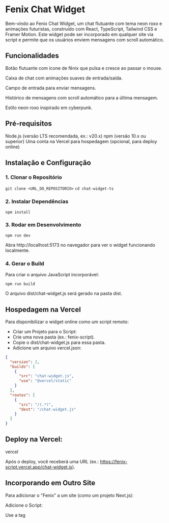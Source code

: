 # Fenix Chat Widget

Bem-vindo ao Fenix Chat Widget, um chat flutuante com tema neon roxo e animações futuristas, construído com React, TypeScript, Tailwind CSS e Framer Motion. Este widget pode ser incorporado em qualquer site via script e permite que os usuários enviem mensagens com scroll automático.

## Funcionalidades

Botão flutuante com ícone de fênix que pulsa e cresce ao passar o mouse.

Caixa de chat com animações suaves de entrada/saída.

Campo de entrada para enviar mensagens.

Histórico de mensagens com scroll automático para a
última mensagem.

Estilo neon roxo inspirado em cyberpunk.

## Pré-requisitos

Node.js (versão LTS recomendada, ex.: v20.x)
npm (versão 10.x ou superior)
Uma conta na Vercel para hospedagem (opcional, para deploy online)

## Instalação e Configuração

### 1. Clonar o Repositório

`git clone <URL_DO_REPOSITORIO>`
`cd chat-widget-ts`

### 2. Instalar Dependências

`npm install`

### 3. Rodar em Desenvolvimento

`npm run dev`

Abra http://localhost:5173 no navegador para ver o widget funcionando localmente.

### 4. Gerar o Build

Para criar o arquivo JavaScript incorporável:

`npm run build`

O arquivo dist/chat-widget.js será gerado na pasta dist.

## Hospedagem na Vercel

Para disponibilizar o widget online como um script remoto:

- Criar um Projeto para o Script:
- Crie uma nova pasta (ex.: fenix-script).
- Copie o dist/chat-widget.js para essa pasta.
- Adicione um arquivo vercel.json:

```json
{
  "version": 2,
  "builds": [
    {
      "src": "chat-widget.js",
      "use": "@vercel/static"
    }
  ],
  "routes": [
    {
      "src": "/(.*)",
      "dest": "/chat-widget.js"
    }
  ]
}
```

## Deploy na Vercel:

vercel

Após o deploy, você receberá uma URL (ex.: https://fenix-script.vercel.app/chat-widget.js).

## Incorporando em Outro Site

Para adicionar o "Fenix" a um site (como um projeto Next.js):

Adicione o Script:

Use a tag <script> com a URL do deploy:

```html
<script src="https://fenix-script.vercel.app/chat-widget.js" defer></script>
```

Em um projeto Next.js, use o componente <Script>:

```tsx
import Script from "next/script";

<Script
  src="https://fenix-script.vercel.app/chat-widget.js"
  strategy="afterInteractive"
/>;
```

## Onde Colocar:

Para aparecer em todas as páginas no Next.js, coloque no app/layout.tsx dentro do <body>:

```tsx
<body>
  <Script
    src="https://fenix-script.vercel.app/chat-widget.js"
    strategy="afterInteractive"
  />
  {children}
</body>
```

### Para uma página específica, adicione no componente da página.

## Teste:

O botão da fênix aparecerá no canto inferior direito. Clique para abrir o chat.

- Estrutura do Projeto:

src/ChatWidget.tsx: Componente principal do chat.
src/main.tsx: Ponto de entrada que injeta o widget no DOM.
src/index.css: Estilos globais com Tailwind.
vite.config.ts: Configuração do Vite para build IIFE.
tailwind.config.js: Configuração do Tailwind com cores e sombras personalizadas.

## Personalização

### Cores:

Edite as classes Tailwind em ChatWidget.tsx ou ajuste o tailwind.config.js.

### Ícone:

Substitua a URL da imagem em <img src="https://port-bu.s3.eu-north-1.amazonaws.com/fenix-chat.png" />
por outra.

## Posição:

Altere bottom-5 right-5 para outra posição (ex.: top-5 left-5).

## Resolução de Problemas

### Widget Não Aparece:

Verifique o console do navegador por erros.
Confirme que a URL do script está acessível e retorna o código JS.

Aumente o z-index em ChatWidget.tsx para z-[9999] se houver sobreposição.
Erro de Carregamento:
Use onLoad no <Script> para debug:

```tsx
<Script
  src="..."
  strategy="afterInteractive"
  onLoad={() => console.log("Carregado!")}
/>
```

## Contribuição

Sinta-se à vontade para abrir issues ou pull requests com melhorias!

